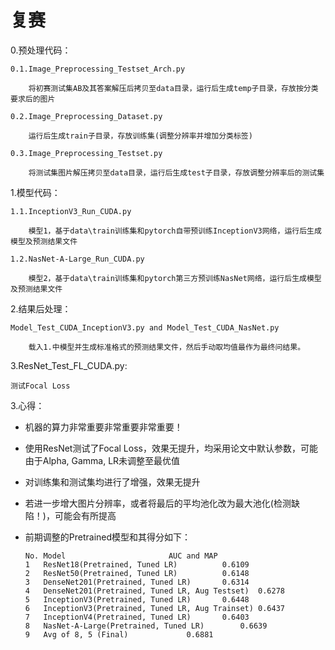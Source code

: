 # 复赛

0.预处理代码：

	0.1.Image_Preprocessing_Testset_Arch.py

		将初赛测试集AB及其答案解压后拷贝至data目录，运行后生成temp子目录，存放按分类要求后的图片
	
	0.2.Image_Preprocessing_Dataset.py

		运行后生成train子目录，存放训练集(调整分辨率并增加分类标签)
	
	0.3.Image_Preprocessing_Testset.py

		将测试集图片解压拷贝至data目录，运行后生成test子目录，存放调整分辨率后的测试集

1.模型代码：

	1.1.InceptionV3_Run_CUDA.py

		模型1，基于data\train训练集和pytorch自带预训练InceptionV3网络，运行后生成模型及预测结果文件
	
	1.2.NasNet-A-Large_Run_CUDA.py

		模型2，基于data\train训练集和pytorch第三方预训练NasNet网络，运行后生成模型及预测结果文件
	
2.结果后处理：
	
	Model_Test_CUDA_InceptionV3.py and Model_Test_CUDA_NasNet.py
  
		载入1.中模型并生成标准格式的预测结果文件，然后手动取均值最作为最终问结果。

3.ResNet_Test_FL_CUDA.py:
	
	测试Focal Loss

3.心得：

  * 机器的算力非常重要非常重要非常重要！
  
  * 使用ResNet测试了Focal Loss，效果无提升，均采用论文中默认参数，可能由于Alpha, Gamma, LR未调整至最优值
  
  * 对训练集和测试集均进行了增强，效果无提升
  
  * 若进一步增大图片分辨率，或者将最后的平均池化改为最大池化(检测缺陷！)，可能会有所提高
  
  * 前期调整的Pretrained模型和其得分如下：
  
  		No.	Model						AUC and MAP
		1	ResNet18(Pretrained, Tuned LR)			0.6109
		2	ResNet50(Pretrained, Tuned LR)			0.6148
		3	DenseNet201(Pretrained, Tuned LR)		0.6314
		4	DenseNet201(Pretrained, Tuned LR, Aug Testset)	0.6278
		5	InceptionV3(Pretrained, Tuned LR)		0.6448
		6	InceptionV3(Pretrained, Tuned LR, Aug Trainset)	0.6437
		7	InceptionV4(Pretrained, Tuned LR)		0.6403
		8	NasNet-A-Large(Pretrained, Tuned LR)		0.6639
		9	Avg of 8, 5 (Final)				0.6881

